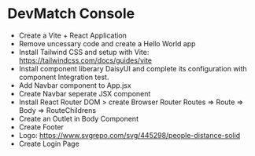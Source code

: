 # DevMatch Console

- Create a Vite + React Application
- Remove uncessary code and create a Hello World app
- Install Tailwind CSS and setup with Vite: https://tailwindcss.com/docs/guides/vite
- Install component liberary DaisyUI and complete its configuration with component Integration test.
- Add Navbar component to App.jsx
- Create Navbar seperate JSX component
- Install React Router DOM > create Browser Router Routes => Route => Body => RouteChildrens
- Create an Outlet in Body Component
- Create Footer
- Logo: https://www.svgrepo.com/svg/445298/people-distance-solid
- Create Login Page
